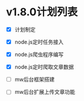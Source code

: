 
# v1.8.0计划列表 #

- [X] 计划制定

- [X] node.js定时任务接入

- [X] node.js爬虫程序编写

- [X] node.js定时爬取文章数据

- [ ] mw后台框架搭建

- [ ] mw后台扩展上传文章功能
